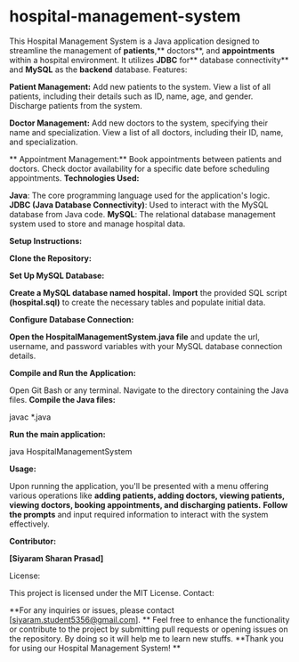 # hospital-management-system
This Hospital Management System is a Java application designed to streamline the management of **patients**,** doctors**, and **appointments** within a hospital environment. It utilizes **JDBC** for** database connectivity** and **MySQL** as the **backend** database.
Features:

  **Patient Management:**
        Add new patients to the system.
        View a list of all patients, including their details such as ID, name, age, and gender.
        Discharge patients from the system.

   **Doctor Management:**
        Add new doctors to the system, specifying their name and specialization.
        View a list of all doctors, including their ID, name, and specialization.

 ** Appointment Management:**
        Book appointments between patients and doctors.
        Check doctor availability for a specific date before scheduling appointments.
**Technologies Used:**

  **Java**: The core programming language used for the application's logic.
  **JDBC (Java Database Connectivity)**: Used to interact with the MySQL database from Java code.
  **MySQL**: The relational database management system used to store and manage hospital data.

**Setup Instructions:**

**Clone the Repository:**

**Set Up MySQL Database:**

**Create a MySQL database named hospital.**
**Import** the provided SQL script **(hospital.sql)** to create the necessary tables and populate initial data.

**Configure Database Connection:**

**Open the HospitalManagementSystem.java file** and update the url, username, and password variables with your MySQL database connection details.

**Compile and Run the Application:**

Open Git Bash or any terminal.
Navigate to the directory containing the Java files.
**Compile the Java files:**

javac *.java

**Run the main application:**

java HospitalManagementSystem

**Usage:**

Upon running the application, you'll be presented with a menu offering various operations like **adding patients, adding doctors, viewing patients, viewing doctors, booking appointments, and discharging patients.**
**Follow the prompts** and input required information to interact with the system effectively.

**Contributor:**

**[Siyaram Sharan Prasad]**

License:

This project is licensed under the MIT License.
Contact:

**For any inquiries or issues, please contact [siyaram.student5356@gmail.com].
**
Feel free to enhance the functionality or contribute to the project by submitting pull requests or opening issues on the repository.
By doing so it will help me to learn new stuffs. 
**Thank you for using our Hospital Management System!
**
